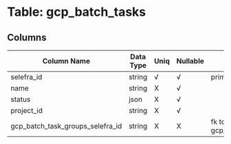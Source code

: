 # Table: gcp_batch_tasks

## Columns 

|  Column Name   |  Data Type  | Uniq | Nullable | Description | 
|  ----  | ----  | ----  | ----  | ---- | 
| selefra_id | string | √ | √ | primary keys value md5 | 
| name | string | X | √ |  | 
| status | json | X | √ |  | 
| project_id | string | X | √ |  | 
| gcp_batch_task_groups_selefra_id | string | X | X | fk to gcp_batch_task_groups.selefra_id | 


